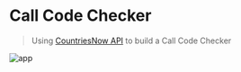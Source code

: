 # Call Code Checker

> Using [CountriesNow API](https://github.com/MartinsOnuoha/countriesNowAPI) to build a Call Code Checker

![app](https://github.com/MartinsOnuoha/countriesNow-DemoApps/blob/master/call-code-checker/img/2.png?raw=true)
